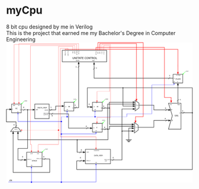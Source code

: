 # myCpu
8 bit cpu designed by me in Verilog
<br>This is the project that earned me my Bachelor's Degree in Computer Engineering
<br>
![alt text](https://github.com/sorinistratoiu/myCpu/blob/master/schema.png)
